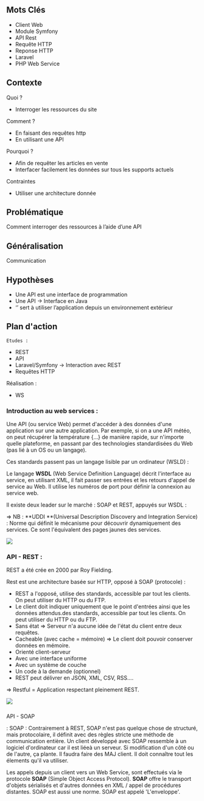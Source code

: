 
## Mots Clés
- Client Web
- Module Symfony
- API Rest
- Requête HTTP
- Reponse HTTP
- Laravel
- PHP Web Service

## Contexte
Quoi ?
- Interroger les ressources du site

Comment ?
- En faisant des requêtes http
- En utilisant une API

Pourquoi ?
- Afin de requêter les articles en vente
- Interfacer facilement les données sur tous les supports actuels

Contraintes
- Utiliser une architecture donnée

## Problématique
Comment interroger des ressources à l’aide d’une API

## Généralisation
Communication

## Hypothèses
- Une API est une interface de programmation
- Une API -> Interface en Java
- ‘’ sert à utiliser l’application depuis un environnement extérieur

## Plan d'action

    Etudes :
- REST
- API
- Laravel/Symfony -> Interaction avec REST
- Requêtes HTTP


Réalisation :
- WS

### Introduction au web services :

Une API (ou service Web) permet d'accéder à des données d'une application sur une autre application. Par exemple, si on a une API météo, on peut récupérer la température {...} de manière rapide, sur n'importe quelle plateforme, en passant par des technologies standardisées du Web (pas lié à un OS ou un langage).

Ces standards passent pas un langage lisible par un ordinateur (WSLD) :

Le langage **WSDL** (Web Service Definition Language) décrit l'interface au service, en utilisant XML, il fait passer ses entrées et les retours d'appel de service au Web. Il utilise les numéros de port pour définir la connexion au service web.

Il existe deux leader sur le marché : SOAP et REST, appuyés sur WSDL :

⇒ NB : **UDDI **(Universal Description Discovery and Integration Service) : Norme qui définit le mécanisme pour découvrir dynamiquement des services. Ce sont l'équivalent des pages jaunes des services.

![](https://benoitpiette.com/labo/img/arch-typique.png)


### API - REST :

REST a été crée en 2000 par Roy Fielding.

Rest est une architecture basée sur HTTP,  opposé à SOAP (protocole) :
- REST a l'opposé, utilise des standards, accessible par tout les clients. On peut utiliser du HTTP ou du FTP.
- Le client doit indiquer uniquement  que le point d'entrées ainsi que les données attendus.des standards, accessible par tout les clients. On peut utiliser du HTTP ou du FTP. 
-   Sans état ⇒ Serveur n'a aucune idée de l'état du client entre deux requêtes.
-   Cacheable (avec cache = mémoire) ⇒  Le client doit pouvoir conserver données en mémoire.
-   Orienté client-serveur
-   Avec une interface uniforme
-   Avec un système de couche
-   Un code à la demande (optionnel)
- REST peut délivrer en JSON, XML, CSV, RSS....

⇒ Restful = Application respectant pleinement REST.

![](https://s3-eu-west-1.amazonaws.com/sdz-upload/prod/upload/clients_servers2.png)



### 

API - SOAP

:
SOAP : Contrairement à REST, SOAP n'est pas quelque chose de structuré, 
mais protocolaire, il définit avec des règles stricte une méthode de 
communication entière. Un client développé avec SOAP ressemble à un 
logiciel d'ordinateur car il est liéeà un serveur. Si modification d'un 
côté ou de l'autre, ça plante. Il faudra faire des MAJ client. Il doit 
connaître tout les élements qu'il va utiliser.
 
Les appels depuis un client vers un Web Service, sont effectués via le protocole **SOAP** (Simple Object Access Protocol). **SOAP** offre le transport d'objets sérialisés et d'autres données en XML / appel de procédures distantes. SOAP est aussi une norme. SOAP est appelé 'L'enveloppe'.

